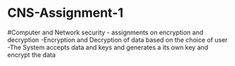 # CNS-Assignment-1
#Computer and Network security - assignments on encryption and decryption
-Encryption and Decryption of data based on the choice of user
-The System accepts data and keys and generates a its own key and encrypt the data

